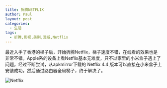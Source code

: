 ```yaml
---
title: 折腾NETFLIX
author: Paul
layout: post
categories:
  - 生活
tags:
  - 折腾,影视,美剧,漫威,Netflix
---
```


最近入手了香港的梯子后，开始折腾Netflix，梯子速度不错，在线看的效果也是非常不错。Apple系的设备上看Netflix基本无难度，只不过家里的小米盒子遇上了问题，经过不断尝试，从apkmirror下载的 Netflix 4.4 版本可以直接在小米盒子上安装成功，然后通过路由器全局梯子，终于解决了。

![Netflix](http://img7.chztv.com/2017-0709/netflix.jpg)